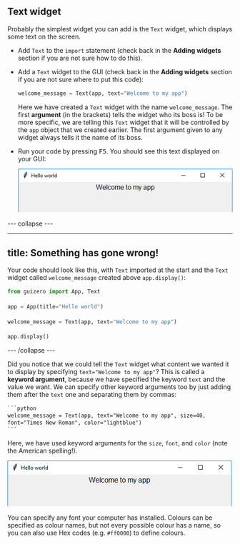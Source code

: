 ## Text widget

Probably the simplest widget you can add is the `Text` widget, which displays some text on the screen.

- Add `Text` to the `import` statement (check back in the **Adding widgets** section if you are not sure how to do this).

- Add a `Text` widget to the GUI (check back in the **Adding widgets** section if you are not sure where to put this code):

    ```python
    welcome_message = Text(app, text="Welcome to my app")
    ```

    Here we have created a `Text` widget with the name `welcome_message`. The first __argument__ (in the brackets) tells the widget who its boss is! To be more specific, we are telling this `Text` widget that it will be controlled by the `app` object that we created earlier. The first argument given to any widget always tells it the name of its boss.

- Run your code by pressing <kbd>F5</kbd>. You should see this text displayed on your GUI:

    ![Text widget](images/app-welcome.png)

--- collapse ---

---
title: Something has gone wrong!
---

Your code should look like this, with `Text` imported at the start and the `Text` widget called `welcome_message` created above `app.display()`:

```python
from guizero import App, Text

app = App(title="Hello world")

welcome_message = Text(app, text="Welcome to my app")

app.display()
```

--- /collapse ---

Did you notice that we could tell the `Text` widget what content we wanted it to display by specifying `text="Welcome to my app"`? This is called a **keyword argument**, because we have specified the keyword `text` and the value we want. We can specify other keyword arguments too by just adding them after the `text` one and separating them by commas:

    ```python
    welcome_message = Text(app, text="Welcome to my app", size=40, font="Times New Roman", color="lightblue")
    ```

Here, we have used keyword arguments for the `size`, `font`, and `color` (note the American spelling!).

![Text widget](images/app-welcome.png)

You can specify any font your computer has installed. Colours can be specified as colour names, but not every possible colour has a name, so you can also use Hex codes (e.g. `#ff0000`) to define colours.
